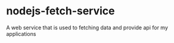 # nodejs-fetch-service
A web service that is used to fetching data and provide api for my applications
